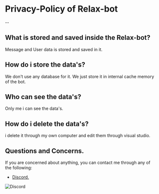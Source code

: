 # Privacy-Policy of Relax-bot 

--

## What is stored and saved inside the Relax-bot?

Message and User data is stored and saved in it.

## How do i store the data's?

We don't use any database for it. We just store it in internal cache memory of the bot.

## Who can see the data's?

Only me i can see the data's.

## How do i delete the data's?

i delete it through my own computer and edit them through visual studio.

## **Questions and Concerns.**

If you are concerned about anything, you can contact me through any of the following:
- [Discord.](https://discord.com/users/724723678998167632)

 ![Discord](https://discord.c99.nl/widget/theme-1/724723678998167632.png)

